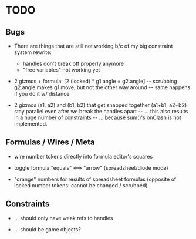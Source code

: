 TODO
====

Bugs
----

* There are things that are still not working b/c of my big constraint system rewrite:
  * handles don't break off properly anymore
  * "free variables" not working yet

* 2 gizmos + formula: [2 (locked) * g1.angle = g2.angle]
  -- scrubbing g2.angle makes g1 move, but not the other way around
  -- same happens if you do it w/ distance

* 2 gizmos (a1, a2) and (b1, b2) that get snapped together (a1+b1, a2+b2)
  stay parallel even after we break the handles apart
  -- ... this also results in a huge number of constraints
  -- ... because sum()'s onClash is not implemented.

Formulas / Wires / Meta
-----------------------

* wire number tokens directly into formula editor's squares

* toggle formula "equals" <==> "arrow" (spreadsheet/diode mode)

* "orange" numbers for results of spreadsheet formulas
  (opposite of locked number tokens: cannot be changed / scrubbed)

Constraints
-----------

* ... should only have weak refs to handles

* ... should be game objects?
